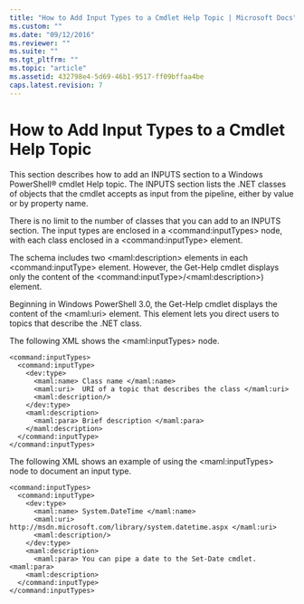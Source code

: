 ```yaml
---
title: "How to Add Input Types to a Cmdlet Help Topic | Microsoft Docs"
ms.custom: ""
ms.date: "09/12/2016"
ms.reviewer: ""
ms.suite: ""
ms.tgt_pltfrm: ""
ms.topic: "article"
ms.assetid: 432798e4-5d69-46b1-9517-ff09bffaa4be
caps.latest.revision: 7
---
```

# How to Add Input Types to a Cmdlet Help Topic

This section describes how to add an INPUTS section to a Windows PowerShell® cmdlet Help topic. The INPUTS section lists the .NET classes of objects that the cmdlet accepts as input from the pipeline, either by value or by property name.

 There is no limit to the number of classes that you can add to an INPUTS section. The input types are enclosed in a \<command:inputTypes> node, with each class enclosed in a  \<command:inputType> element.

 The schema includes two \<maml:description> elements in each \<command:inputType> element. However, the Get-Help cmdlet displays only the content of the \<command:inputType>/\<maml:description>) element.

 Beginning in Windows PowerShell 3.0, the Get-Help cmdlet displays the content of the \<maml:uri> element. This element lets you direct users to topics that describe the .NET class.

 The following XML shows the \<maml:inputTypes> node.

```
<command:inputTypes>
  <command:inputType>
    <dev:type>
      <maml:name> Class name </maml:name>
      <maml:uri>  URI of a topic that describes the class </maml:uri>
      <maml:description/>
    </dev:type>
    <maml:description>
      <maml:para> Brief description </maml:para>
    </maml:description>
  </command:inputType>
</command:inputTypes>
```

 The following XML shows an example of using the \<maml:inputTypes> node to document an input type.

```
<command:inputTypes>
  <command:inputType>
    <dev:type>
      <maml:name> System.DateTime </maml:name>
      <maml:uri>  http://msdn.microsoft.com/library/system.datetime.aspx </maml:uri>
      <maml:description/>
    </dev:type>
    <maml:description>
      <maml:para> You can pipe a date to the Set-Date cmdlet. <maml:para>
    <maml:description>
  </command:inputType>
</command:inputTypes>
```